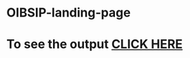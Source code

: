 # OIBSIP-landing-page

# To see the output [CLICK HERE](https://ashutosh50.github.io/OIBSIP-Temp-converter/)

